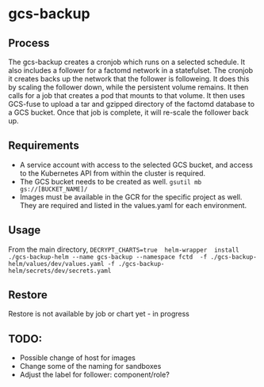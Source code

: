 # gcs-backup

## Process
The gcs-backup creates a cronjob which runs on a selected schedule.  It also includes a follower for a factomd network in a statefulset.  The cronjob it creates backs up the network that the follower is followeing.  It does this by scaling the follower down, while the persistent volume remains.  It then calls for a job that creates a pod that mounts to that volume.  It then uses GCS-fuse to upload a tar and gzipped directory of the factomd database to a GCS bucket.  Once that job is complete, it will re-scale the follower back up.

## Requirements
* A service account with access to the selected GCS bucket, and access to the Kubernetes API from within the cluster is required. 
* The GCS bucket needs to be created as well.  `gsutil mb gs://[BUCKET_NAME]/`
* Images must be available in the GCR for the specific project as well.  They are required and listed in the values.yaml for each environment.

## Usage
From the main directory, 
`DECRYPT_CHARTS=true  helm-wrapper  install ./gcs-backup-helm --name gcs-backup --namespace fctd  -f ./gcs-backup-helm/values/dev/values.yaml -f ./gcs-backup-helm/secrets/dev/secrets.yaml`

## Restore
Restore is not available by job or chart yet - in progress


## TODO:
* Possible change of host for images
* Change some of the naming for sandboxes
* Adjust the label for follower: component/role?
